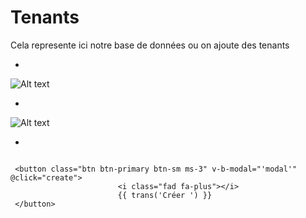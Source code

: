 # Tenants
Cela represente ici notre base de données ou on ajoute des tenants

*

![Alt text](/public/tenants.png)

*

![Alt text](/public/creer_tenants.png)

*

````template

 <button class="btn btn-primary btn-sm ms-3" v-b-modal="'modal'" @click="create">
                        <i class="fad fa-plus"></i>
                        {{ trans('Créer ') }}
 </button>

````

